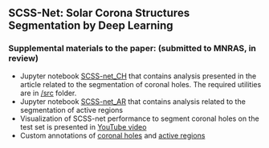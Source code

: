 ## SCSS-Net: Solar Corona Structures Segmentation by Deep Learning

### Supplemental materials to the paper: (submitted to MNRAS, in review)

- Jupyter notebook [SCSS-net_CH](/SCSS-net_CH.ipynb) that contains analysis presented in the article related to the segmentation of coronal holes. The required utilities are in [/src](/src) folder.
- Jupyter notebook [SCSS-net_AR](/SCSS-net_AR.ipynb) that contains analysis related to the segmentation of active regions
- Visualization of SCSS-net performance to segment coronal holes on the test set is presented in [YouTube video](https://youtu.be/INGJu9yFl9s)
- Custom annotations of [coronal holes](/data/ch_custom.zip) and [active regions](/data/ar_custom.zip)
